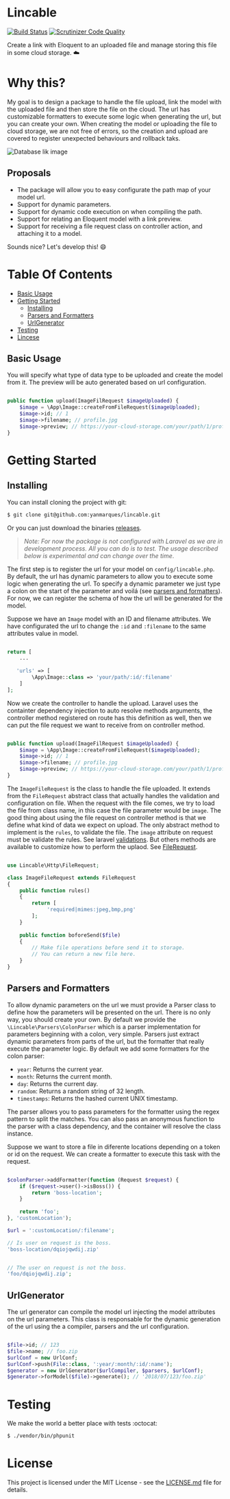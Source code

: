 # Lincable 
[![Build Status](https://travis-ci.org/yanmarques/lincable.svg?branch=dev)](https://travis-ci.org/yanmarques/lincable)
 [![Scrutinizer Code Quality](https://scrutinizer-ci.com/g/yanmarques/lincable/badges/quality-score.png?b=dev)](https://scrutinizer-ci.com/g/yanmarques/lincable/?branch=dev) 

Create a link with Eloquent to an uploaded file and manage storing this file in some cloud storage. :cloud:

# Why this?

My goal is to design a package to handle the file upload, link the model with the uploaded file and then store the file on the cloud. The url has customizable formatters to execute some logic when generating the url, but you can create your own. When creating the model or uploading the file to cloud storage, we are not free of errors, so the creation and upload are covered to register unexpected behaviours and rollback taks.  

![Database lik image](https://www.designbombs.com/wp-content/uploads/2016/04/database-connection-1024x425.jpg)

## Proposals

* The package will allow you to easy configurate the path map of your model url.
* Support for dynamic parameters.
* Support for dynamic code execution on when compiling the path.
* Support for relating an Eloquent model with a link preview.
* Support for receiving a file request class on controller action, and attaching it to a model.

Sounds nice? Let's develop this! :smile:

# Table Of Contents

* [Basic Usage](#basic-usage)
* [Getting Started](#getting-started)
    - [Installing](#installing)
    - [Parsers and Formatters](#parsers-and-formatters)
    - [UrlGenerator](#urlgenerator)
* [Testing](#testing)
* [Lincese](#lincese)

## Basic Usage

You will specify what type of data type to be uploaded and create the model from it. The preview will be auto generated based on url configuration.

```php

public function upload(ImageFilRequest $imageUploaded) {
    $image = \App\Image::createFromFileRequest($imageUploaded);
    $image->id; // 1
    $image->filename; // profile.jpg
    $image->preview; // https://your-cloud-storage.com/your/path/1/profile.jpg
}

```

# Getting Started

## Installing

You can install cloning the project with git:
```bash
$ git clone git@github.com:yanmarques/lincable.git
```
Or you can just download the binaries [releases](https://github.com/yanmarques/lincable/releases).

> *Note: For now the package is not configured with Laravel as we are in development process. All you can do is to test.
> The usage described below is experimental and can change over the time*. 

The first step is to register the url for your model on `config/lincable.php`. By default, the url has dynamic parameters to allow you to execute some logic when generating the url. To specify a dynamic parameter we just type a colon on the start of the parameter and voilá (see [parsers and formatters](#parsers-and-formatters)). For now, we can register the schema of how the url will be generated for the model. 

Suppose we have an `Image` model with an ID and filename attributes. We have configurated the url to change the `:id` and `:filename` to the same attributes value in model. 

```php

return [
    ...
    
   'urls' => [
        \App\Image::class => 'your/path/:id/:filename'
    ]
];

```

Now we create the controller to handle the upload. Laravel uses the containter dependency injection to auto resolve methods arguments, the controller method registered on route has this definition as well, then we can put the file request we want to receive from on controller method. 

```php

public function upload(ImageFilRequest $imageUploaded) {
    $image = \App\Image::createFromFileRequest($imageUploaded);
    $image->id; // 1
    $image->filename; // profile.jpg
    $image->preview; // https://your-cloud-storage.com/your/path/1/profile.jpg
}

```

The ```ImageFileRequest``` is the class to handle the file uploaded. It extends from the `FileRequest` abstract class that actually handles the validation and configuration on file. When the request with the file comes, we try to load the file from class name, in this case the file parameter would be `image`. The good thing about using the file request on controller method is that we define what kind of data we expect on upload. The only abstract method to implement is the `rules`, to validate the file. The `image` attribute on request must be validate the rules. See laravel [validations](https://laravel.com/docs/5.6/validation#rule-mimes). But others methods are available to customize how to perform the uplaod. See [FileRequest](#filerequest).

```php

use Lincable\Http\FileRequest;

class ImageFileRequest extends FileRequest
{
    public function rules() 
    {
        return [
             'required|mimes:jpeg,bmp,png'
        ];
    }
    
    public function boforeSend($file)
    {
        // Make file operations before send it to storage.
        // You can return a new file here.
    }
}

```

## Parsers and Formatters

To allow dynamic parameters on the url we must provide a Parser class to define how the parameters will be presented on the url. There is no only way, you should create your own. By default we provide the `\Lincable\Parsers\ColonParser` which is a parser implementation for parameters beginning with a colon, very simple. Parsers just extract dynamic parameters from parts of the url, but the formatter that really execute the parameter logic. By default we add some formatters for the colon parser:

* `year`: Returns the current year.
* `month`: Returns the current month.
* `day`: Returns the current day.
* `random`: Returns a random string of 32 length.
* `timestamps`: Returns the hashed current UNIX timestamp.

The parser allows you to pass parameters for the formatter using the regex pattern to split the matches. You can also pass an anonymous function to the parser with a class dependency, and the container will resolve the class instance.

Suppose we want to store a file in diferente locations depending on a token or id on the request. We can create a formatter to execute this task with the request.
```php

$colonParser->addFormatter(function (Request $request) {
    if ($request->user()->isBoss()) {
        return 'boss-location';
    }
    
    return 'foo';
}, 'customLocation');

$url = ':customLocation/:filename';

// Is user on request is the boss.
'boss-location/dqiojqwdij.zip'


// The user on request is not the boss.
'foo/dqiojqwdij.zip';

```

## UrlGenerator

The url generator can compile the model url injecting the model attributes on the url parameters. This class is responsable for the dynamic generation of the url using the a compiler, parsers and the url configuration. 

```php

$file->id; // 123
$file->name; // foo.zip
$urlConf = new UrlConf;
$urlConf->push(File::class, ':year/:month/:id/:name');
$generator = new UrlGenerator($urlCompiler, $parsers, $urlConf);
$generator->forModel($file)->generate(); // '2018/07/123/foo.zip'

```

# Testing

We make the world a better place with tests :octocat:

```bash
$ ./vendor/bin/phpunit
```

# License

This project is licensed under the MIT License - see the [LICENSE.md](LICENSE.md) file for details.
